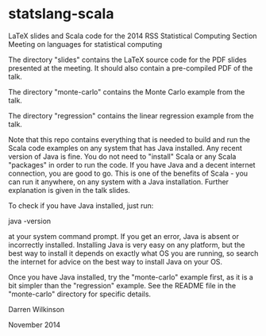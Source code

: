 statslang-scala
===============

LaTeX slides and Scala code for the 2014 RSS Statistical Computing Section Meeting on languages for statistical computing

The directory "slides" contains the LaTeX source code for the PDF slides presented at the meeting. It should also contain a pre-compiled PDF of the talk.

The directory "monte-carlo" contains the Monte Carlo example from the talk.

The directory "regression" contains the linear regression example from the talk.

Note that this repo contains everything that is needed to build and run the Scala code examples on any system that has Java installed. Any recent version of Java is fine. You do not need to "install" Scala or any Scala "packages" in order to run the code. If you have Java and a decent internet connection, you are good to go. This is one of the benefits of Scala - you can run it anywhere, on any system with a Java installation. Further explanation is given in the talk slides.

To check if you have Java installed, just run:

java -version

at your system command prompt. If you get an error, Java is absent or incorrectly installed. Installing Java is very easy on any platform, but the best way to install it depends on exactly what OS you are running, so search the internet for advice on the best way to install Java on your OS.

Once you have Java installed, try the "monte-carlo" example first, as it is a bit simpler than the "regression" example. See the README file in the "monte-carlo" directory for specific details.

Darren Wilkinson

November 2014




